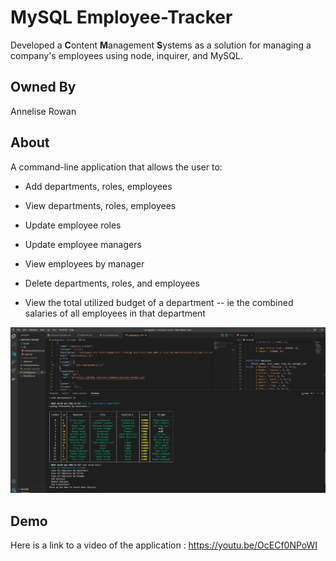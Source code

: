 # MySQL Employee-Tracker

Developed a **C**ontent **M**anagement **S**ystems as a solution for managing a company's employees using node, inquirer, and MySQL.

## Owned By

Annelise Rowan

## About
  
A command-line application that allows the user to:

  * Add departments, roles, employees

  * View departments, roles, employees

  * Update employee roles

  * Update employee managers

  * View employees by manager

  * Delete departments, roles, and employees

  * View the total utilized budget of a department -- ie the combined salaries of all employees in that department



![](Assets/Screenshot-2021-06-18-111432.png)

## Demo

Here is a link to a video of the application : https://youtu.be/OcECf0NPoWI
